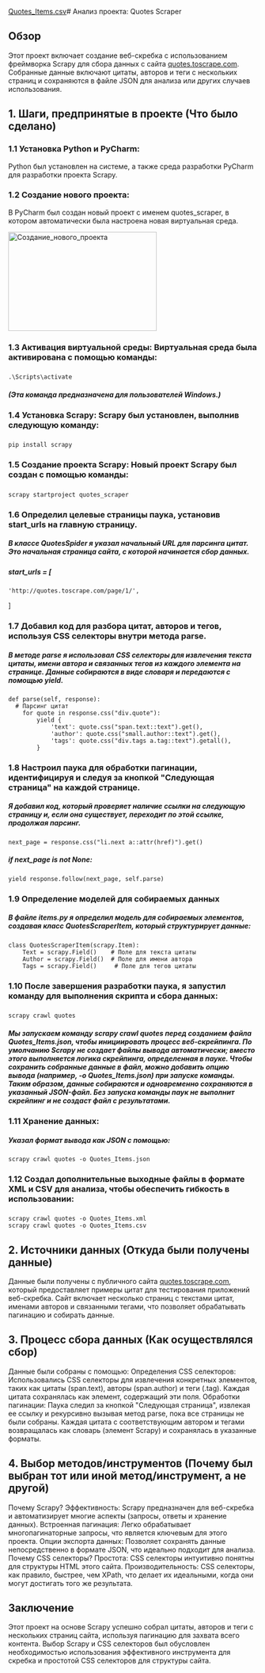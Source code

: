 [Quotes_Items.csv](https://github.com/user-attachments/files/17604579/Quotes_Items.csv)# Анализ проекта: Quotes Scraper

## Обзор
Этот проект включает создание веб-скребка с использованием фреймворка Scrapy для сбора данных с сайта [quotes.toscrape.com](http://quotes.toscrape.com). Собранные данные включают цитаты, авторов и теги с нескольких страниц и сохраняются в файле JSON для анализа или других случаев использования.
## 1. Шаги, предпринятые в проекте (Что было сделано)
### 1.1 Установка Python и PyCharm: 
Python был установлен на системе, а также среда разработки PyCharm для разработки проекта Scrapy.
### 1.2 Создание нового проекта: 
В PyCharm был создан новый проект с именем quotes_scraper, в котором автоматически была настроена новая виртуальная среда.

<img src="[your-image.jpg](https://github.com/user-attachments/assets/7704cd0f-b605-4127-b29c-25af2974ddf0)" alt="Создание_нового_проекта" style="width:300px; height:200px;">

### 1.3 Активация виртуальной среды: Виртуальная среда была активирована с помощью команды:
##### 
    .\Scripts\activate
##### (Эта команда предназначена для пользователей Windows.)
### 1.4 Установка Scrapy: Scrapy был установлен, выполнив следующую команду:
##### 
    pip install scrapy
### 1.5 Создание проекта Scrapy: Новый проект Scrapy был создан с помощью команды:
##### 
    scrapy startproject quotes_scraper
### 1.6 Определил целевые страницы паука, установив start_urls на главную страницу.
##### В классе QuotesSpider я указал начальный URL для парсинга цитат. Это начальная страница сайта, с которой начинается сбор данных.
##### start_urls = [
    'http://quotes.toscrape.com/page/1/',  
]
### 1.7 Добавил код для разбора цитат, авторов и тегов, используя CSS селекторы внутри метода parse.
##### В методе parse я использовал CSS селекторы для извлечения текста цитаты, имени автора и связанных тегов из каждого элемента на странице. Данные собираются в виде словаря и передаются с помощью yield.
##### 
    def parse(self, response):
      # Парсинг цитат
        for quote in response.css("div.quote"):
            yield {
                'text': quote.css("span.text::text").get(),
                'author': quote.css("small.author::text").get(),
                'tags': quote.css("div.tags a.tag::text").getall(),
            }
### 1.8 Настроил паука для обработки пагинации, идентифицируя и следуя за кнопкой "Следующая страница" на каждой странице.
##### Я добавил код, который проверяет наличие ссылки на следующую страницу и, если она существует, переходит по этой ссылке, продолжая парсинг.
#####
    next_page = response.css("li.next a::attr(href)").get()
##### if next_page is not None:
    yield response.follow(next_page, self.parse)
### 1.9 Определение моделей для собираемых данных
##### В файле items.py я определил модель для собираемых элементов, создавая класс QuotesScraperItem, который структурирует данные:
##### 
    class QuotesScraperItem(scrapy.Item):
        Text = scrapy.Field()    # Поле для текста цитаты
        Author = scrapy.Field()  # Поле для имени автора
        Tags = scrapy.Field()     # Поле для тегов цитаты
### 1.10 После завершения разработки паука, я запустил команду для выполнения скрипта и сбора данных:
##### 
    scrapy crawl quotes
##### Мы запускаем команду scrapy crawl quotes перед созданием файла Quotes_Items.json, чтобы инициировать процесс веб-скрейпинга. По умолчанию Scrapy не создает файлы вывода автоматически; вместо этого выполняется логика скрейпинга, определенная в пауке. Чтобы сохранить собранные данные в файл, можно добавить опцию вывода (например, -o Quotes_Items.json) при запуске команды. Таким образом, данные собираются и одновременно сохраняются в указанный JSON-файл. Без запуска команды паук не выполнит скрейпинг и не создаст файл с результатами.

### 1.11 Хранение данных:
##### Указал формат вывода как JSON с помощью:
##### 
    scrapy crawl quotes -o Quotes_Items.json

### 1.12 Создал дополнительные выходные файлы в формате XML и CSV для анализа, чтобы обеспечить гибкость в использовании:
##### 
    scrapy crawl quotes -o Quotes_Items.xml 
    scrapy crawl quotes -o Quotes_Items.csv

## 2. Источники данных (Откуда были получены данные)
Данные были получены с публичного сайта [quotes.toscrape.com](http://quotes.toscrape.com), который предоставляет примеры цитат для тестирования приложений веб-скребка. Сайт включает несколько страниц с текстами цитат, именами авторов и связанными тегами, что позволяет обрабатывать пагинацию и собирать данные.

## 3. Процесс сбора данных (Как осуществлялся сбор)
Данные были собраны с помощью:
Определения CSS селекторов: Использовались CSS селекторы для извлечения конкретных элементов, таких как цитаты (span.text), авторы (span.author) и теги (.tag). Каждая цитата сохранялась как элемент, содержащий эти поля.
Обработки пагинации: Паука следил за кнопкой "Следующая страница", извлекая ее ссылку и рекурсивно вызывая метод parse, пока все страницы не были собраны.
Каждая цитата с соответствующим автором и тегами возвращалась как словарь (элемент Scrapy) и сохранялась в указанные форматы.

## 4. Выбор методов/инструментов (Почему был выбран тот или иной метод/инструмент, а не другой)
Почему Scrapy?
Эффективность: Scrapy предназначен для веб-скребка и автоматизирует многие аспекты (запросы, ответы и хранение данных).
Встроенная пагинация: Легко обрабатывает многопагинаторные запросы, что является ключевым для этого проекта.
Опции экспорта данных: Позволяет сохранять данные непосредственно в формате JSON, что идеально подходит для анализа.
Почему CSS селекторы?
Простота: CSS селекторы интуитивно понятны для структуры HTML этого сайта.
Производительность: CSS селекторы, как правило, быстрее, чем XPath, что делает их идеальными, когда они могут достигать того же результата.

## Заключение
Этот проект на основе Scrapy успешно собрал цитаты, авторов и теги с нескольких страниц сайта, используя пагинацию для захвата всего контента. Выбор Scrapy и CSS селекторов был обусловлен необходимостью использования эффективного инструмента для скребка и простотой CSS селекторов для структуры сайта.





